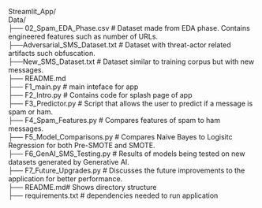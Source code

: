 Streamlit_App/  
Data/  
  ├── 02_Spam_EDA_Phase.csv # Dataset made from EDA phase. Contains engineered features such as number of URLs.  
  ├──Adversarial_SMS_Dataset.txt # Dataset with threat-actor related artifacts such obfuscation.  
  ├──New_SMS_Dataset.txt # Dataset similar to training corpus but with new messages.  
  ├── README.md  
├── F1_main.py # main inteface for app  
├── F2_Intro.py # Contains code for splash page of app  
├── F3_Predictor.py # Script that allows the user to predict if a message is spam or ham.  
├── F4_Spam_Features.py # Compares features of spam to ham messages.  
├── F5_Model_Comparisons.py # Compares Naive Bayes to Logisitc Regression for both Pre-SMOTE and SMOTE.  
├── F6_GenAI_SMS_Testing.py # Results of models being tested on new datasets generated by Generative AI.  
├── F7_Future_Upgrades.py # Discusses the future improvements to the application for better performance.    
├── README.md# Shows directory structure  
├── requirements.txt # dependencies needed to run application

